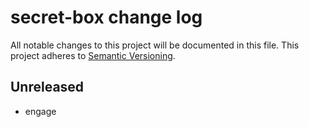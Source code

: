 # secret-box change log

All notable changes to this project will be documented in this file.
This project adheres to [Semantic Versioning](http://semver.org/).

## Unreleased
* engage
